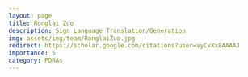 ```yaml
---
layout: page
title: Ronglai Zuo
description: Sign Language Translation/Generation
img: assets/img/team/RonglaiZuo.jpg
redirect: https://scholar.google.com/citations?user=vyCvXx8AAAAJ
importance: 5
category: PDRAs
---
```


